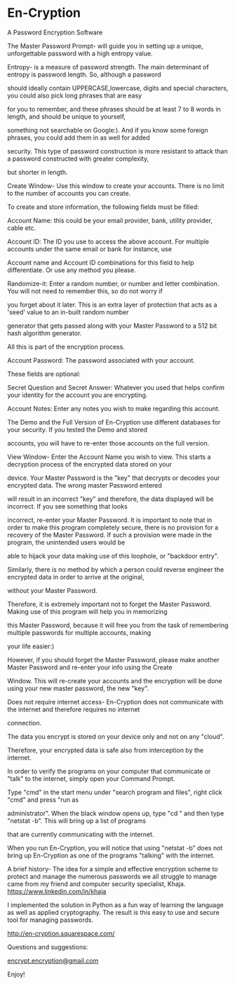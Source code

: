 En-Cryption
===========

A Password Encryption Software

The Master Password Prompt- will guide you in setting up a unique, unforgettable password with a high entropy value. 

Entropy- is a measure of password strength. The main determinant of entropy is password length. So, although a password 

should ideally contain UPPERCASE,lowercase,  digits and special characters, you could also pick long phrases that are easy 

for you to remember, and these phrases should be at least 7 to 8 words in length, and should be unique to yourself, 

something not searchable on Google:). And if you know some foreign phrases, you could add them in as well for added 

security. This type of password construction is more resistant to attack than a password constructed with greater complexity, 

but shorter in length. 

Create Window- Use this window to create your accounts. There is no limit to the number of accounts you can create.

To create and store information, the following fields must be filled:

Account Name: this could be your email provider, bank, utility provider, cable etc.

Account ID: The ID you use to access the above account. For multiple accounts under the same email or bank for instance, use

Account name and Account ID combinations for this field to help differentiate. Or use any method you please.

Randomize-it: Enter a random number, or number and letter combination. You will not need to remember this, so do not worry if 

you forget about it later. This is an extra layer of protection that acts as a 'seed' value to an in-built random number 

generator that gets passed along with your Master Password to a 512 bit hash algorithm generator. 

All this is part of the encryption process.

Account Password: The password associated with your account.

These fields are optional:

Secret Question and Secret Answer: Whatever you used that helps confirm your identity for the account you are encrypting.

Account Notes: Enter any notes you wish to make regarding this account.

The Demo and the Full Version of En-Cryption use different databases for your security. If you tested the Demo and stored 

accounts, you will have to re-enter those accounts on the full version.

View Window- Enter the Account Name you wish to view. This starts a decryption process of the encrypted data stored on your 

device. Your Master Password is the "key" that decrypts or decodes your encrypted data. The wrong master Password entered 

will result in an incorrect "key" and therefore, the data displayed will be incorrect. If you see something that looks 

incorrect, re-enter your Master Password. It is important to note that in order to make this program completely secure, there is 
no provision for a recovery of the Master Password. If such a provision were made in the program, the unintended users would be 

able to hijack your data making use of this loophole, or "backdoor entry". 

Similarly, there is no method by which a person could reverse engineer the encrypted data in order to arrive at the original, 

without your Master Password.

Therefore, it is extremely important not to forget the Master Password. Making use of this program will help you in memorizing 

this Master Password, because it will free you from the task of remembering multiple passwords for multiple accounts, making 

your life easier:)

However, if you should forget the Master Password, please make another Master Password and re-enter your info using the Create 

Window. This will re-create your accounts and the encryption will be done using your new master password, the new "key".

Does not require internet access- En-Cryption does not communicate with the internet and therefore requires no internet 

connection. 

The data you encrypt is stored on your device only and not on any "cloud".

Therefore, your encrypted data is safe also from interception by the internet.

In order to verify the programs on your computer that communicate or "talk" to the internet, simply open your Command Prompt. 

Type "cmd" in the start menu under "search program and files", right click "cmd" and press "run as 

administrator". When the black window opens up, type "cd \" and then type "netstat -b". This will bring up a list of programs 

that are currently communicating with the internet.

When you run En-Cryption, you will notice that using "netstat -b" does not bring up En-Cryption as one of the programs "talking" 
with the internet.

A brief history- The idea for a simple and effective encryption scheme to protect and manage the numerous passwords we all 
struggle to manage came from my friend and computer security specialist, Khaja. https://www.linkedin.com/in/khaja 

I implemented the solution in Python as a fun way of learning the language as well as applied cryptography. 
The result is this easy to use and secure tool for managing passwords. 

http://en-cryption.squarespace.com/

Questions and suggestions: 

encrypt.encryption@gmail.com

Enjoy!
